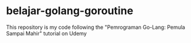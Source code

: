 # belajar-golang-goroutine

This repository is my code following the "Pemrograman Go-Lang: Pemula Sampai Mahir" tutorial on Udemy
